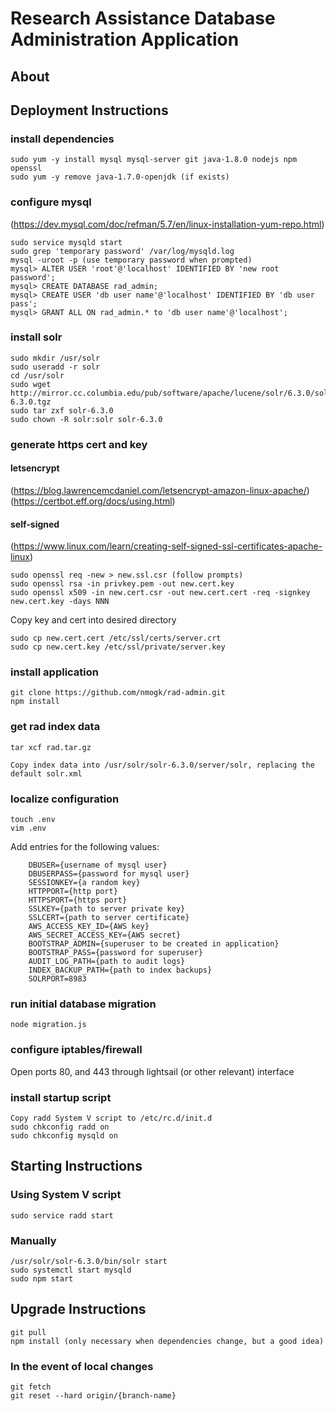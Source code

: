 # Research Assistance Database Administration Application

## About

## Deployment Instructions

### install dependencies
```
sudo yum -y install mysql mysql-server git java-1.8.0 nodejs npm openssl
sudo yum -y remove java-1.7.0-openjdk (if exists)
```
### configure mysql
(https://dev.mysql.com/doc/refman/5.7/en/linux-installation-yum-repo.html)
```
sudo service mysqld start
sudo grep 'temporary password' /var/log/mysqld.log
mysql -uroot -p (use temporary password when prompted)
mysql> ALTER USER 'root'@'localhost' IDENTIFIED BY 'new root password';
mysql> CREATE DATABASE rad_admin;
mysql> CREATE USER 'db user name'@'localhost' IDENTIFIED BY 'db user pass';
mysql> GRANT ALL ON rad_admin.* to 'db user name'@'localhost';
```
### install solr
```
sudo mkdir /usr/solr
sudo useradd -r solr
cd /usr/solr
sudo wget http://mirror.cc.columbia.edu/pub/software/apache/lucene/solr/6.3.0/solr-6.3.0.tgz
sudo tar zxf solr-6.3.0
sudo chown -R solr:solr solr-6.3.0
```
### generate https cert and key

#### letsencrypt
(https://blog.lawrencemcdaniel.com/letsencrypt-amazon-linux-apache/)
(https://certbot.eff.org/docs/using.html)


#### self-signed
(https://www.linux.com/learn/creating-self-signed-ssl-certificates-apache-linux)

```
sudo openssl req -new > new.ssl.csr (follow prompts)
sudo openssl rsa -in privkey.pem -out new.cert.key
sudo openssl x509 -in new.cert.csr -out new.cert.cert -req -signkey new.cert.key -days NNN
```
Copy key and cert into desired directory
```
sudo cp new.cert.cert /etc/ssl/certs/server.crt
sudo cp new.cert.key /etc/ssl/private/server.key
```

### install application
```
git clone https://github.com/nmogk/rad-admin.git
npm install
```
### get rad index data
```
tar xcf rad.tar.gz
```
	Copy index data into /usr/solr/solr-6.3.0/server/solr, replacing the default solr.xml
### localize configuration
```
touch .env
vim .env
```
Add entries for the following values:
```
	DBUSER={username of mysql user}
	DBUSERPASS={password for mysql user}
	SESSIONKEY={a random key}
	HTTPPORT={http port}
	HTTPSPORT={https port}
	SSLKEY={path to server private key}
	SSLCERT={path to server certificate}
	AWS_ACCESS_KEY_ID={AWS key}
	AWS_SECRET_ACCESS_KEY={AWS secret}
	BOOTSTRAP_ADMIN={superuser to be created in application} 
	BOOTSTRAP_PASS={password for superuser}
	AUDIT_LOG_PATH={path to audit logs}
	INDEX_BACKUP_PATH={path to index backups}
	SOLRPORT=8983
```

### run initial database migration
```
node migration.js
```
### configure iptables/firewall

Open ports 80, and 443 through lightsail (or other relevant) interface

### install startup script
```
Copy radd System V script to /etc/rc.d/init.d
sudo chkconfig radd on
sudo chkconfig mysqld on
```
## Starting Instructions

### Using System V script
```
sudo service radd start
```

### Manually
```
/usr/solr/solr-6.3.0/bin/solr start
sudo systemctl start mysqld
sudo npm start
```
## Upgrade Instructions

```
git pull
npm install (only necessary when dependencies change, but a good idea)
```

### In the event of local changes
```
git fetch
git reset --hard origin/{branch-name}
```